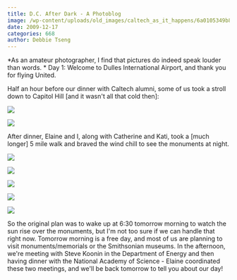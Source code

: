 ```yaml
---
title: D.C. After Dark - A Photoblog
image: /wp-content/uploads/old_images/caltech_as_it_happens/6a0105349b8251970b0120a7567afb970b.jpg
date: 2009-12-17
categories: 668
author: Debbie Tseng
---
```



*As an amateur photographer, I find that pictures do indeed speak louder than words. 
*
Day 1: Welcome to Dulles International Airport, and thank you for flying United.

Half an hour before our dinner with Caltech alumni, some of us took a stroll down to Capitol Hill [and it wasn't all that cold then]:


![](/old_images/caltech_as_it_happens/6a0105349b8251970b0120a7567f44970b.jpg)


![](/old_images/caltech_as_it_happens/6a0105349b8251970b0120a7567ff4970b.jpg)

After dinner, Elaine and I, along with Catherine and Kati, took a [much longer] 5 mile walk and braved the wind chill to see the monuments at night.


![](/old_images/caltech_as_it_happens/6a0105349b8251970b0120a75680ed970b.jpg)


![](/old_images/caltech_as_it_happens/6a0105349b8251970b012876597eee970c.jpg)


![](/old_images/caltech_as_it_happens/6a0105349b8251970b0120a7568833970b.jpg)


![](/old_images/caltech_as_it_happens/6a0105349b8251970b0120a756842d970b.jpg)


![](/old_images/caltech_as_it_happens/6a0105349b8251970b0128765981f0970c.jpg)

So the original plan was to wake up at 6:30 tomorrow morning to watch the sun rise over the monuments, but I'm not too sure if we can handle that right now. Tomorrow morning is a free day, and most of us are planning to visit monuments/memorials or the Smithsonian museums. In the afternoon, we're meeting with Steve Koonin in the Department of Energy and then having dinner with the National Academy of Science - Elaine coordinated these two meetings, and we'll be back tomorrow to tell you about our day! 

